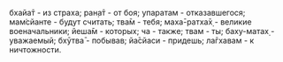 бхайа̄т - из страха; ран̣а̄т - от боя; упаратам - отказавшегося; мам̇сйанте - будут считать; тва̄м - тебя; маха̄-ратха̄х̣ - великие военачальники; йеша̄м - которых; ча - также; твам - ты; баху-матах̣ - уважаемый; бхӯтва̄ - побывав; йа̄сйаси - придешь; ла̄гхавам - к ничтожности.